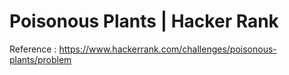# Poisonous Plants | Hacker Rank

Reference : https://www.hackerrank.com/challenges/poisonous-plants/problem

